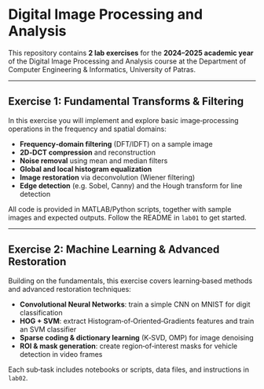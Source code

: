 # Digital Image Processing and Analysis

This repository contains **2 lab exercises** for the **2024–2025 academic year** of the Digital Image Processing and Analysis course at the Department of Computer Engineering & Informatics, University of Patras.

---

## Exercise 1: Fundamental Transforms & Filtering

In this exercise you will implement and explore basic image‐processing operations in the frequency and spatial domains:

- **Frequency‑domain filtering** (DFT/IDFT) on a sample image  
- **2D‑DCT compression** and reconstruction  
- **Noise removal** using mean and median filters  
- **Global and local histogram equalization**  
- **Image restoration** via deconvolution (Wiener filtering)  
- **Edge detection** (e.g. Sobel, Canny) and the Hough transform for line detection  

All code is provided in MATLAB/Python scripts, together with sample images and expected outputs. Follow the README in `lab01` to get started.

---

## Exercise 2: Machine Learning & Advanced Restoration

Building on the fundamentals, this exercise covers learning‑based methods and advanced restoration techniques:

- **Convolutional Neural Networks**: train a simple CNN on MNIST for digit classification  
- **HOG + SVM**: extract Histogram‑of‑Oriented‑Gradients features and train an SVM classifier  
- **Sparse coding & dictionary learning** (K‑SVD, OMP) for image denoising  
- **ROI & mask generation**: create region‑of‑interest masks for vehicle detection in video frames  

Each sub‐task includes notebooks or scripts, data files, and instructions in `lab02`.  

